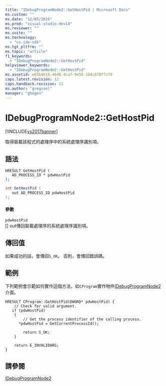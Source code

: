 ```yaml
---
title: "IDebugProgramNode2::GetHostPid | Microsoft Docs"
ms.custom: ""
ms.date: "12/05/2016"
ms.prod: "visual-studio-dev14"
ms.reviewer: ""
ms.suite: ""
ms.technology: 
  - "vs-ide-sdk"
ms.tgt_pltfrm: ""
ms.topic: "article"
f1_keywords: 
  - "IDebugProgramNode2::GetHostPid"
helpviewer_keywords: 
  - "IDebugProgramNode2::GetHostPid"
ms.assetid: e65b4b15-46d8-4ca7-9456-2b4c078f7cf9
caps.latest.revision: 12
caps.handback.revision: 12
ms.author: "gregvanl"
manager: "ghogen"
---
```

# IDebugProgramNode2::GetHostPid
[!INCLUDE[vs2017banner](../../../code-quality/includes/vs2017banner.md)]

取得裝載該程式的處理序中的系統處理序識別項。  
  
## 語法  
  
```cpp#  
HRESULT GetHostPid (   
   AD_PROCESS_ID * pdwHostPid  
);  
```  
  
```c#  
int GetHostPid (   
   out AD_PROCESS_ID pdwHostPid  
);  
```  
  
#### 參數  
 `pdwHostPid`  
 \[\] out傳回裝載處理序的系統處理序識別項。  
  
## 傳回值  
 如果成功的話，會傳回`S_OK`。 否則，會傳回錯誤碼。  
  
## 範例  
 下列範例會示範如何實作這個方法，如`CProgram`實作物件[IDebugProgramNode2](../../../extensibility/debugger/reference/idebugprogramnode2.md)介面。  
  
```cpp#  
HRESULT CProgram::GetHostPid(DWORD* pdwHostPid) {    
    // Check for valid argument.    
   if (pdwHostPid)    
    {    
        // Get the process identifier of the calling process.    
      *pdwHostPid = GetCurrentProcessId();    
  
        return S_OK;    
    }    
  
    return E_INVALIDARG;    
}    
```  
  
## 請參閱  
 [IDebugProgramNode2](../../../extensibility/debugger/reference/idebugprogramnode2.md)